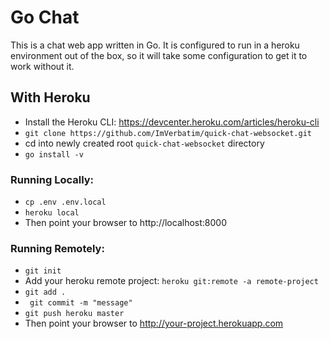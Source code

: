 # Go Chat

This is a chat web app written in Go. It is configured to run in a heroku environment out of the box, so it will take some configuration to get it to work without it. 

## With Heroku 
* Install the Heroku CLI: https://devcenter.heroku.com/articles/heroku-cli
* ```git clone https://github.com/ImVerbatim/quick-chat-websocket.git```
* cd into newly created root ```quick-chat-websocket``` directory
* ```go install -v```

### Running Locally: 
* ```cp .env .env.local```
* ```heroku local```
* Then point your browser to http://localhost:8000

### Running Remotely: 
* ```git init ```
* Add your heroku remote project: ```heroku git:remote -a remote-project```
* ``` git add . ``` 
* ``` git commit -m "message"```
* ```git push heroku master```
* Then point your browser to http://your-project.herokuapp.com

